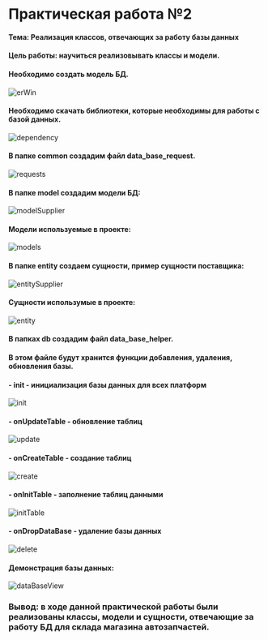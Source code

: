 # Практическая работа №2

#### Тема: Реализация классов, отвечающих за работу базы данных

#### Цель работы: научиться реализовывать классы и модели.

#### Необходимо создать модель БД.

<img src="Screenshot_3.png" alt="erWin"/>

#### Необходимо скачать библиотеки, которые необходимы для работы с базой данных.

<img src="dependency.png" alt="dependency"/>

#### В папке common создадим файл data_base_request.

<img src="request.png" alt="requests"/>

#### В папке model создадим модели БД:

<img src="modelSupplier.png" alt="modelSupplier"/>

#### Модели используемые в проекте:

<img src="models.png" alt="models"/>

#### В папке entity создаем сущности, пример сущности поставщика:

<img src="entitySupplier.png" alt="entitySupplier"/>

####  Сущности использумые в проекте:

<img src="entities.png" alt="entity"/>

#### В папках db создадим файл data_base_helper.

#### В этом файле будут хранится функции добавления, удаления, обновления базы.

#### - init - инициализация базы данных для всех платформ

<img src="init.png" alt="init"/>

#### - onUpdateTable - обновление таблиц

<img src="update.png" alt="update"/>

#### - onCreateTable - создание таблиц 

<img src="create.png" alt="create"/>

#### - onInitTable - заполнение таблиц данными

<img src="initTable.png" alt="initTable"/>

#### - onDropDataBase - удаление базы данных 

<img src="delete.png" alt="delete"/>

#### Демонстрация базы данных:

<img src="viewdb.png" alt="dataBaseView"/>

### Вывод: в ходе данной практической работы были реализованы классы, модели и сущности, отвечающие за работу БД для склада магазина автозапчастей.

